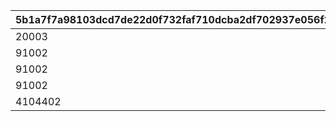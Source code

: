 |5b1a7f7a98103dcd7de22d0f732faf710dcba2df702937e056f2fcc055391b60|2aebb592b479c0116557e8a84296c17554340e3a224e2e54d4ed0e2ec1cfd27e|184299ca9f378807c4cdee96f31fdb5432ac95b4c55d813824bdb7f807a328be|d62371c3067b562ab7ad278a6afb39c17851fc04fbd23f328372ad02b6b47fd6|01446e463ca7c0ae0808bd98d63b6c0ac19885d65f0d89cafab025f00dfaedea|6ba2e41cdb567b944d142343079ca1242ed6acbd6f4c1a2e335765ebb2b68c17|7023ade8c5ea63535f6277a18093b854b22ce34b1e3edcdea1ade72f0cf6171a|81b9b6550ccf7427ef50609487a02762a9282245c0079f38bf7a66e75e7c707b|923bf625e5eb66ad59a2fe4b99cb2106ad6bb1670ec73b2961fbc403d2c52055|56cc0b366cfb843d6685d547146555752d575b7537aa9ed1ea2377d25a0b8dbe|8b318b984c4fc29fa71c914f4671bf04c3ced31708f48249067a017dd8105892|a89dd92428800166b12cf9a194b007151c8b52f63f4410f2ce4e91e139e226bd|
| --- | --- | --- | --- | --- | --- | --- | --- | --- | --- | --- | --- |
|20003|1|1001|804100101|22003|0|94002|23001|10011|50003|1|0|
|91002|1|1002|804100201|22003|1|94002|23001|10021|50003|4|1|
|91002|1|1003|804100301|22003|1|94002|23001|10031|50003|7|4|
|91002|0|1004|0|22003|1|94002|23001|10040|50003|10|7|
|4104402|0|1005|0|140001|0|91002|25021|10050|21953|11|10|